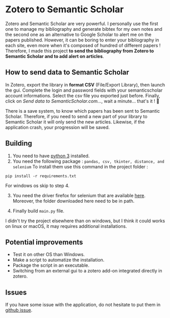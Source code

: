 # Zotero to Semantic Scholar

Zotero and Semantic Scholar are very powerful. I personally use the first one to manage my bibliography and generate bibtex for my own notes and the second one as an alternative to Google Scholar to alert me on the papers published. 
However, it can be boring to enter your bibliography in each site, even more when it's composed of hundred of different papers ! Therefore, I made this project __to send the bibliography from Zotero to Semantic Scholar and to add alert on articles__.

## How to send data to Semantic Scholar

In Zotero, export the library in __format CSV__ (File/Export Library), then launch the gui. Complete the login and password fields with your semanticscholar account informations. Select the csv file you exported just before. Finally, click on _Send data to SemanticScholar.com..._, wait a minute... that's it ! 🙂 

There is a save system, to know which papers has been sent to Semantic Scholar. Therefore, if you need to send a new part of your library to Semantic Scholar it will only send the new articles. Likewise, if the application crash, your progression will be saved.

## Building

1. You need to have [python 3](https://www.python.org/downloads/) installed.
2. You need the following package : `pandas, csv, tkinter, distance, and selenium`
To install them use this command in the project folder :
```
pip install -r requirements.txt
```
For windows os skip to step 4. 

3. You need the driver firefox for selenium that are available [here](https://github.com/mozilla/geckodriver/releases). Moreover, the folder downloaded here need to be in path.

4. Finally build `main.py` file.

I didn't try the project elsewhere than on windows, but I think it could works on linux or macOS, it may requires additional installations.

## Potential improvements

- Test it on other OS than Windows.
- Make a script to automatize the installation.
- Package the script in an executable.
- Switching from an external gui to a zotero add-on integrated directly in zotero.

## Issues

If you have some issue with the application, do not hesitate to put them in [github issue](https://github.com/davidAlgis/zotero2SemanticScholar/issues).




